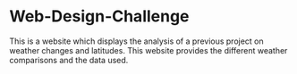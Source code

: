 # Web-Design-Challenge

This is a website which displays the analysis of a previous project on weather changes and latitudes. This website provides the different weather comparisons and the data used.
